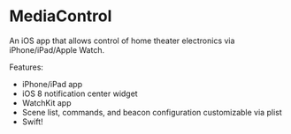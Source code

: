 # MediaControl
An iOS app that allows control of home theater electronics via iPhone/iPad/Apple Watch.

Features:
- iPhone/iPad app
- iOS 8 notification center widget
- WatchKit app
- Scene list, commands, and beacon configuration customizable via plist
- Swift!
